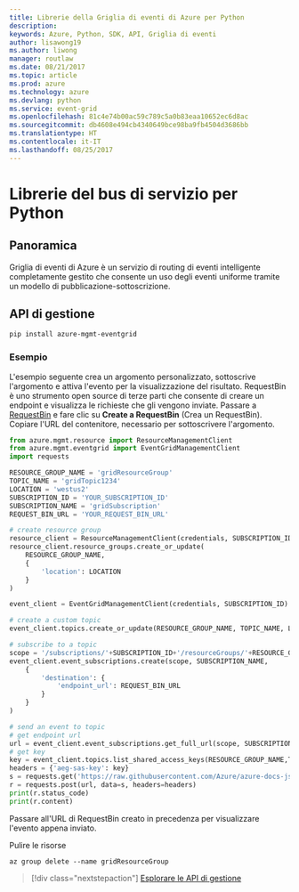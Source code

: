 ```yaml
---
title: Librerie della Griglia di eventi di Azure per Python
description: 
keywords: Azure, Python, SDK, API, Griglia di eventi
author: lisawong19
ms.author: liwong
manager: routlaw
ms.date: 08/21/2017
ms.topic: article
ms.prod: azure
ms.technology: azure
ms.devlang: python
ms.service: event-grid
ms.openlocfilehash: 81c4e74b00ac59c789c5a0b83eaa10652ec6d8ac
ms.sourcegitcommit: db4608e494cb4340649bce98ba9fb4504d3686bb
ms.translationtype: HT
ms.contentlocale: it-IT
ms.lasthandoff: 08/25/2017
---
```

# <a name="service-bus-libraries-for-python"></a>Librerie del bus di servizio per Python

## <a name="overview"></a>Panoramica
Griglia di eventi di Azure è un servizio di routing di eventi intelligente completamente gestito che consente un uso degli eventi uniforme tramite un modello di pubblicazione-sottoscrizione.

## <a name="management-api"></a>API di gestione
```bash
pip install azure-mgmt-eventgrid
```

### <a name="example"></a>Esempio
L'esempio seguente crea un argomento personalizzato, sottoscrive l'argomento e attiva l'evento per la visualizzazione del risultato. RequestBin è uno strumento open source di terze parti che consente di creare un endpoint e visualizza le richieste che gli vengono inviate. Passare a [RequestBin](https://requestb.in/) e fare clic su **Create a RequestBin** (Crea un RequestBin). Copiare l'URL del contenitore, necessario per sottoscrivere l'argomento.

```python
from azure.mgmt.resource import ResourceManagementClient
from azure.mgmt.eventgrid import EventGridManagementClient
import requests

RESOURCE_GROUP_NAME = 'gridResourceGroup'
TOPIC_NAME = 'gridTopic1234'
LOCATION = 'westus2'
SUBSCRIPTION_ID = 'YOUR_SUBSCRIPTION_ID'
SUBSCRIPTION_NAME = 'gridSubscription'
REQUEST_BIN_URL = 'YOUR_REQUEST_BIN_URL'

# create resource group
resource_client = ResourceManagementClient(credentials, SUBSCRIPTION_ID)
resource_client.resource_groups.create_or_update(
    RESOURCE_GROUP_NAME,
    {
        'location': LOCATION
    }
)

event_client = EventGridManagementClient(credentials, SUBSCRIPTION_ID)

# create a custom topic
event_client.topics.create_or_update(RESOURCE_GROUP_NAME, TOPIC_NAME, LOCATION)

# subscribe to a topic
scope = '/subscriptions/'+SUBSCRIPTION_ID+'/resourceGroups/'+RESOURCE_GROUP_NAME+'/providers/Microsoft.EventGrid/topics/'+TOPIC_NAME
event_client.event_subscriptions.create(scope, SUBSCRIPTION_NAME,
    {
        'destination': {
            'endpoint_url': REQUEST_BIN_URL
        }
    }
)

# send an event to topic
# get endpoint url
url = event_client.event_subscriptions.get_full_url(scope, SUBSCRIPTION_NAME).endpoint_url
# get key
key = event_client.topics.list_shared_access_keys(RESOURCE_GROUP_NAME,TOPIC_NAME).key1
headers = {'aeg-sas-key': key}
s = requests.get('https://raw.githubusercontent.com/Azure/azure-docs-json-samples/master/event-grid/customevent.json')
r = requests.post(url, data=s, headers=headers)
print(r.status_code)
print(r.content)
```
Passare all'URL di RequestBin creato in precedenza per visualizzare l'evento appena inviato.

Pulire le risorse
```azurecli-interactive
az group delete --name gridResourceGroup
```

> [!div class="nextstepaction"]
> [Esplorare le API di gestione](/python/api/overview/azure/eventgrid/managementlibrary)

